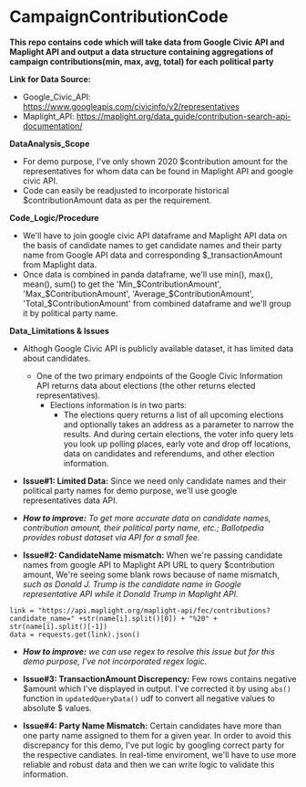 # CampaignContributionCode
**This repo contains code which will take data from Google Civic API and Maplight API and output a data structure containing aggregations of campaign contributions(min, max, avg, total) for each political party**

**Link for Data Source:**
* Google_Civic_API: https://www.googleapis.com/civicinfo/v2/representatives
* Maplight_API: https://maplight.org/data_guide/contribution-search-api-documentation/

**DataAnalysis_Scope**
* For demo purpose, I've only shown 2020 $contribution amount for the representatives for whom data can be found in Maplight API and google civic API.
* Code can easily be readjusted to incorporate historical $contributionAmount data as per the requirement.

**Code_Logic/Procedure**
* We'll have to join google civic API dataframe and Maplight API data on the basis of candidate names to get candidate names and their party name from Google API data and corresponding $_transactionAmount from Maplight data.
* Once data is combined in panda dataframe, we'll use min(), max(), mean(), sum() to get the 'Min_$ContributionAmount', 'Max_$ContributionAmount', 'Average_$ContributionAmount', 'Total_$ContributionAmount' from combined dataframe and we'll group it by political party name.

**Data_Limitations & Issues**
* Althogh Google Civic API is publicly available dataset, it has limited data about candidates. 
  * One of the two primary endpoints of the Google Civic Information API returns data about elections (the other returns   elected representatives). 
    * Elections information is in two parts: 
      * The elections query returns a list of all upcoming elections and optionally takes an address as a parameter to narrow the results. And during certain elections, the voter info query lets you look up polling places, early vote and drop off locations, data on candidates and referendums, and other election information.

* **Issue#1: Limited Data:** Since we need only candidate names and their political party names for demo purpose, we'll use google representatives data API.

* ***How to improve:** To get more accurate data on candidate names, contribution amount, their political party name, etc.; Ballotpedia provides robust dataset via API for a small fee.*

* **Issue#2: CandidateName mismatch:** When we're passing candidate names from google API to Maplight API URL to query $contribution amount, We're seeing some blank rows because of name mismatch, *such as Donald J. Trump is the candidate name in Google representative API while it Donald Trump in Maplight API.*

```
link = "https://api.maplight.org/maplight-api/fec/contributions?candidate_name=" +str(name[i].split()[0]) + "%20" + str(name[i].split()[-1])
data = requests.get(link).json()
``` 
* ***How to improve:** we can use regex to resolve this issue but for this demo purpose, I've not incorporated regex logic.*

* **Issue#3: TransactionAmount Discrepency:** Few rows contains negative $amount which I've displayed in output. I've corrected it by using ```abs()``` function in ```updatedQueryData()``` udf to convert all negative values to absolute $ values.

* **Issue#4: Party Name Mismatch:** Certain candidates have more than one party name assigned to them for a given year. In order to avoid this discrepancy for this demo, I've put logic by googling correct party for the respective candiates. In real-time enviroment, we'll have to use more reliable and robust data and then we can write logic to validate this information.

